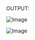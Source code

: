 OUTPUT:

![Image](https://github.com/user-attachments/assets/279ac79c-58d7-4f02-8ff4-42b771eb60fa)



![Image](https://github.com/user-attachments/assets/0a71871a-135f-4760-b3da-e47d2965a7bd)
